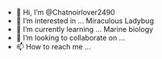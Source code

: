 - 👋 Hi, I’m @Chatnoirlover2490
- 👀 I’m interested in ... Miraculous Ladybug 
- 🌱 I’m currently learning ... Marine biology 
- 💞️ I’m looking to collaborate on ...
- 📫 How to reach me ...

<!---
Chatnoirlover2490/Chatnoirlover2490 is a ✨ special ✨ repository because its `README.md` (this file) appears on your GitHub profile.
You can click the Preview link to take a look at your changes.
--->
